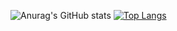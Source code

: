   ![Anurag's GitHub stats](https://github-readme-stats.vercel.app/api?username=jpedro85&count_private=true&show_icons=true&theme=radical)
[![Top Langs](https://github-readme-stats.vercel.app/api/top-langs/?username=jpedro85&layout=compact&theme=radical)](https://github.com/anuraghazra/github-readme-stats)
